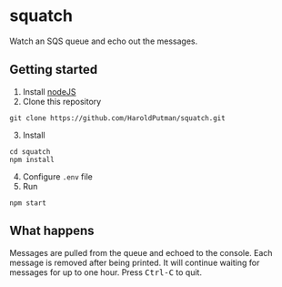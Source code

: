 # squatch
Watch an SQS queue and echo out the messages.

## Getting started

1. Install [nodeJS](https://nodejs.org)
2. Clone this repository
```
git clone https://github.com/HaroldPutman/squatch.git
```
3. Install
```
cd squatch
npm install
```
4. Configure `.env` file
5. Run
```
npm start
```

## What happens
Messages are pulled from the queue and echoed to the console. Each message
is removed after being printed. It will continue waiting for messages for
up to one hour. Press <kbd>Ctrl-C</kbd> to quit.
